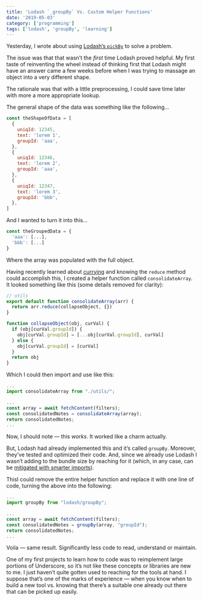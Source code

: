 ```yaml
---
title: 'Lodash `_groupBy` Vs. Custom Helper Functions'
date: '2019-05-03'
category: ['programming']
tags: ['lodash', 'groupBy', 'learning']
---
```


Yesterday, I wrote about using [Lodash’s `pickBy`](https://www.stephencharlesweiss.com/2019-05-02/objects-undefined-values-and-lodash-pickby-identity/) to solve a problem.

The issue was that that wasn’t the _first_ time Lodash proved helpful. My first taste of reinventing the wheel instead of thinking first that Lodash might have an answer came a few weeks before when I was trying to massage an object into a very different shape.

The rationale was that with a little preprocessing, I could save time later with more a more appropriate lookup.

The general shape of the data was something like the following…

```javascript
const theShapeOfData = [
  {
    uniqId: 12345,
    text: 'lorem 1',
    groupId: 'aaa',
  },
  {
    uniqId: 12346,
    text: 'lorem 2',
    groupId: 'aaa',
  },
  {
    uniqId: 12347,
    text: 'lorem 3',
    groupId: 'bbb',
  },
]
```

And I wanted to turn it into this…

```javascript
const theGroupedData = {
  'aaa': [...],
  'bbb': [...]
}
```

Where the array was populated with the full object.

Having recently learned about [currying](https://www.stephencharlesweiss.com/2019-04-13/currying-an-introduction-with-function-declarations-and-expressions/) and knowing the `reduce` method could accomplish this, I created a helper function called `consolidateArray`. It looked something like this (some details removed for clarity):

```javascript
// utils
export default function consolidateArray(arr) {
  return arr.reduce(collapseObject, {})
}

function collapseObject(obj, curVal) {
  if (obj[curVal.groupId]) {
    obj[curVal.groupId] = [...obj[curVal.groupId], curVal]
  } else {
    obj[curVal.groupId] = [curVal]
  }
  return obj
}
```

Which I could then import and use like this:

```javascript
...
import consolidateArray from "./utils/";

...
const array = await fetchContent(filters);
const consolidatedNotes = consolidateArray(array);
return consolidatedNotes;
...
```

Now, I should note — this _works_. It worked like a charm actually.

But, Lodash had already implemented this and it’s called `groupBy`. Moreover, they’ve tested and optimized their code. And, since we already use Lodash I wasn’t adding to the bundle size by reaching for it (which, in any case, can be [mitigated with smarter imports](https://www.stephencharlesweiss.com/2019-04-26/minimizing-bundle-size-by-restructuring-imports/)).

ThisI could remove the entire helper function and replace it with one line of code, turning the above into the following:

```javascript
...
import groupBy from "lodash/groupBy";

...
const array = await fetchContent(filters);
const consolidatedNotes = groupBy(array, "groupId");
return consolidatedNotes;
...
```

Voila — same result. Significantly less code to read, understand or maintain.

One of my first projects to learn how to code was to reimplement large portions of Underscore, so it’s not like these concepts or libraries are new to me. I just haven’t quite gotten used to reaching for the tools at hand. I suppose that’s one of the marks of experience — when you know when to build a new tool vs. knowing that there’s a suitable one already out there that can be picked up easily.
